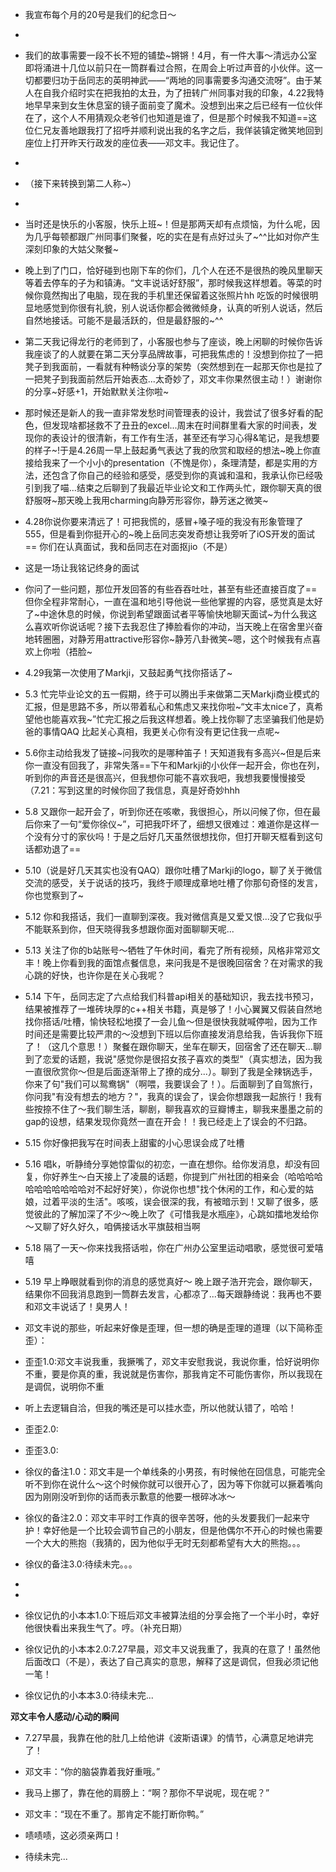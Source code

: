 - 我宣布每个月的20号是我们的纪念日～
- 
- 我们的故事需要一段不长不短的铺垫~锵锵！4月，有一件大事～清远办公室即将涌进十几位以前只在一筒群看过合照，在周会上听过声音的小伙伴。这一切都要归功于岳同志的英明神武——“两地的同事需要多沟通交流呀”。由于某人在自我介绍时实在把我拍的太丑，为了扭转广州同事对我的印象，4.22我特地早早来到女生休息室的镜子面前变了魔术。没想到出来之后已经有一位伙伴在了，这个人不用猜观众老爷们也知道是谁了，但是那个时候我不知道==这位仁兄友善地跟我打了招呼并顺利说出我的名字之后，我佯装镇定微笑地回到座位上打开昨天行政发的座位表——邓文丰。我记住了。
- 
- （接下来转换到第二人称~）
- 
- 当时还是快乐的小客服，快乐上班~！但是那两天却有点烦恼，为什么呢，因为几乎每顿都跟广州同事们聚餐，吃的实在是有点好过头了~^^比如对你产生深刻印象的大姑父聚餐~
- 晚上到了门口，恰好碰到也刚下车的你们，几个人在还不是很热的晚风里聊天等着去停车的子为和镇涛。“文丰说话好舒服”，那时候我这样想着。等菜的时候你竟然掏出了电脑，现在我的手机里还保留着这张照片hh  吃饭的时候很明显地感觉到你很有礼貌，别人说话你都会微微倾身，认真的听别人说话，然后自然地接话。可能不是最活跃的，但是最舒服的~^^
- 第二天我记得龙行的老师到了，小客服也参与了座谈，晚上闲聊的时候你告诉我座谈了的人就要在第二天分享品牌故事，可把我焦虑的！没想到你拉了一把凳子到我面前，一看就有种畅谈分享的架势（突然想到在一起那天你也是拉了一把凳子到我面前然后开始表态...太奇妙了，邓文丰你果然很主动！）谢谢你的分享~好感+1，开始默默关注你啦~
- 那时候还是新人的我一直非常发愁时间管理表的设计，我尝试了很多好看的配色，但发现啥都拯救不了丑丑的excel...周末在时间群里看大家的时间表，发现你的表设计的很清新，有工作有生活，甚至还有学习心得&笔记，是我想要的样子~!于是4.26周一早上鼓起勇气表达了我的欣赏和取经的想法~晚上你直接给我来了一个小小的presentation（不愧是你），条理清楚，都是实用的方法，还包含了你自己的经验和感受，感受到你的真诚和温和，我承认你已经吸引到我了喵...结束之后聊到了我最近毕业论文和工作两头忙，跟你聊天真的很舒服呀~那天晚上我用charming向静芳形容你，静芳迷之微笑~
- 4.28你说你要来清远了！可把我慌的，感冒+嗓子哑的我没有形象管理了555，但是看到你挺开心的~晚上岳同志突发奇想让我旁听了iOS开发的面试 == 你们在认真面试，我和岳同志在对面抠jio（不是）
- 这是一场让我铭记终身的面试
- 你问了一些问题，那位开发回答的有些吞吞吐吐，甚至有些还直接百度了== 但你全程非常耐心，一直在温和地引导他说一些他掌握的内容，感觉真是太好了~中途休息的时候，你说到希望跟面试者平等愉快地聊天面试~为什么我这么喜欢听你说话呢？接下去我忍住了捧脸看你的冲动，当天晚上在宿舍里兴奋地转圈圈，对静芳用attractive形容你~静芳八卦微笑~嗯，这个时候我有点喜欢上你啦（捂脸~
- 4.29我第一次使用了Markji，又鼓起勇气找你搭话了~
- 5.3 忙完毕业论文的五一假期，终于可以腾出手来做第二天Markji商业模式的汇报，但是思路不多，所以带着私心和焦虑又来找你啦~“文丰太nice了，真希望他也能喜欢我~”忙完汇报之后我这样想着。晚上找你聊了志坚骗我们他是奶爸的事情QAQ 比起关心真相，我更关心你有没有更记住我一点呢~
- 5.6你主动给我发了链接~问我吹的是哪种笛子！天知道我有多高兴~但是后来你一直没有回我了，非常失落==下午和Markji的小伙伴一起开会，你也在列，听到你的声音还是很高兴，但我想你可能不喜欢我吧，我想我要慢慢接受（7.21：写到这里的时候你回了我信息，真是好奇妙hhh
- 5.8 又跟你一起开会了，听到你还在咳嗽，我很担心，所以问候了你，但在最后你来了一句“爱你徐仪~”，可把我吓坏了，细想又很难过：难道你是这样一个没有分寸的家伙吗！于是之后好几天虽然很想找你，但打开聊天框看到这句话都劝退了==
- 5.10（说是好几天其实也没有QAQ）跟你吐槽了Markji的logo，聊了关于微信交流的感受，关于说话的技巧，我终于顺理成章地吐槽了你那句奇怪的发言，你也觉察到了~
- 5.12 你和我搭话，我们一直聊到深夜。我对微信真是又爱又恨...没了它我似乎不能联系到你，但天晓得我多想跟你面对面聊聊天呢...
- 5.13 关注了你的b站账号～牺牲了午休时间，看完了所有视频，风格非常邓文丰！晚上你看到我的面馆点餐信息，来问我是不是很晚回宿舍？在对需求的我心跳的好快，也许你是在关心我呢？
- 5.14 下午，岳同志定了六点给我们科普api相关的基础知识，我去找书预习，结果被推荐了一堆砖块厚的c++相关书籍，真是够了！小心翼翼又假装自然地找你搭话/吐槽，愉快轻松地摸了一会儿鱼～但是很快我就喊停啦，因为工作时间还是需要比较严肃的～没想到下班以后你直接发消息给我，告诉我你下班了！（这几个意思！）聚餐在跟你聊天，坐车在聊天，回宿舍了还在聊天...聊到了恋爱的话题，我说"感觉你是很招女孩子喜欢的类型"（真实想法，因为我一直很欣赏你～但是后面逐渐带上了撩的成分...）。聊到了我是全辣锅选手，你来了句"我们可以鸳鸯锅"（啊喂，我要误会了！）。后面聊到了自驾旅行，你问我"有没有想去的地方？"，我真的误会了，误会你想跟我一起旅行！我有些按捺不住了～我们聊生活，聊剧，聊我喜欢的豆瓣博主，聊我来墨墨之前的gap的设想，结果发现你竟然一直在开会！！我已经走上了误会的不归路。
- 5.15 你好像把我写在时间表上甜蜜的小心思误会成了吐槽
- 5.16 唱k，听静绮分享她惊雷似的初恋，一直在想你。给你发消息，却没有回复，你好养生～白天接上了凌晨的话题，你提到广州社团的相亲会（哈哈哈哈哈哈哈哈哈哈哈对不起好好笑），你说你也想"找个休闲的工作，和心爱的姑娘，过着平淡的生活"。咳咳，误会很深的我，有被暗示到！又聊了很多，感觉彼此的了解加深了不少～晚上吹了《可惜我是水瓶座》，心跳如擂地发给你～又聊了好久好久，咱俩接话水平旗鼓相当啊
- 5.18 隔了一天～你来找我搭话啦，你在广州办公室里运动唱歌，感觉很可爱嘻嘻
- 5.19 早上睁眼就看到你的消息的感觉真好～ 晚上跟子浩开完会，跟你聊天，结果你不回我消息跑到一筒群去发言，心都凉了...每天跟静绮说：我再也不要和邓文丰说话了！臭男人！







- 邓文丰说的那些，听起来好像是歪理，但一想的确是歪理的道理（以下简称歪歪）：
- 歪歪1.0:邓文丰说我重，我撅嘴了，邓文丰安慰我说，我说你重，恰好说明你不重，要是你真的重，我说就是伤害你，那我肯定不可能伤害你，所以我现在是调侃，说明你不重
-   听上去逻辑自洽，但我的嘴还是可以挂水壶，所以他就认错了，哈哈！
- 歪歪2.0:
- 歪歪3.0:


- 徐仪的备注1.0：邓文丰是一个单线条的小男孩，有时候他在回信息，可能完全听不到你在说什么～这个时候你就可以很开心了，因为等下你就可以撅着嘴向因为刚刚没听到你的话而表示歉意的他要一根碎冰冰～
- 徐仪的备注2.0：邓文丰平时工作真的很辛苦呀，他的头发要我们一起来守护！幸好他是一个比较会调节自己的小朋友，但是他偶尔不开心的时候也需要一个大大的熊抱（我猜的，因为他似乎无时无刻都希望有大大的熊抱。。。
- 徐仪的备注3.0:待续未完。。。
- 
- 
- 徐仪记仇的小本本1.0:下班后邓文丰被算法组的分享会拖了一个半小时，幸好他很快看出来我生气了。哼。（补充日期）
- 徐仪记仇的小本本2.0:7.27早晨，邓文丰又说我重了，我真的在意了！虽然他后面改口（不是），表达了自己真实的意思，解释了这是调侃，但我必须记他一笔！
- 徐仪记仇的小本本3.0:待续未完...

**邓文丰令人感动/心动的瞬间**
- 7.27早晨，我靠在他的肚几上给他讲《波斯语课》的情节，心满意足地讲完了！
- 邓文丰：“你的脑袋靠着我好重哦。”
- 我马上挪了，靠在他的肩膀上：“啊？那你不早说呢，现在呢？”
- 邓文丰：“现在不重了。那肯定不能打断你鸭。”
- 啧啧啧，这必须亲两口！

- 待续未完...
